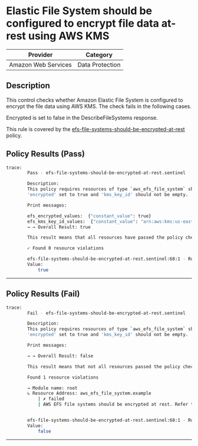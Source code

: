 # Elastic File System should be configured to encrypt file data at-rest using AWS KMS

| Provider            |   Category   |
| ------------------- |  ----------  |
| Amazon Web Services |  Data Protection  |

## Description

This control checks whether Amazon Elastic File System is configured to encrypt the file data using AWS KMS. The check fails in the following cases.

Encrypted is set to false in the DescribeFileSystems response.

This rule is covered by the [efs-file-systems-should-be-encrypted-at-rest](https://github.com/hashicorp/policy-library-NIST-Policy-Set-for-AWS-Terraform/blob/main/policies/efs/efs-file-systems-should-be-encrypted-at-rest.sentinel) policy.

## Policy Results (Pass)

```bash
trace:
        Pass - efs-file-systems-should-be-encrypted-at-rest.sentinel

        Description:
        This policy requires resources of type `aws_efs_file_system` should have
        'encrypted' set to true and 'kms_key_id' should not be empty.

        Print messages:

        efs_encrypted_values:  {"constant_value": true}
        efs_kms_key_id_values:  {"constant_value": "arn:aws:kms:us-east-1:123456789012:key/example-key-id"}
        → → Overall Result: true

        This result means that all resources have passed the policy check for the policy efs-file-systems-should-be-encrypted-at-rest.

        ✓ Found 0 resource violations

        efs-file-systems-should-be-encrypted-at-rest.sentinel:68:1 - Rule "main"
        Value:
            true

```

---

## Policy Results (Fail)

```bash
trace:
        Fail - efs-file-systems-should-be-encrypted-at-rest.sentinel

        Description:
        This policy requires resources of type `aws_efs_file_system` should have
        'encrypted' set to true and 'kms_key_id' should not be empty.

        Print messages:

        → → Overall Result: false

        This result means that not all resources passed the policy check and the protected behavior is not allowed for the policy efs-file-systems-should-be-encrypted-at-rest.

        Found 1 resource violations

        → Module name: root
        ↳ Resource Address: aws_efs_file_system.example
            | ✗ failed
            | AWS EFS file systems should be encrypted at rest. Refer to https://docs.aws.amazon.com/securityhub/latest/userguide/efs-controls.html#efs-1 for more details.


        efs-file-systems-should-be-encrypted-at-rest.sentinel:68:1 - Rule "main"
        Value:
            false
```

---
